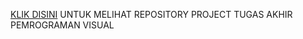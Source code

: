 [KLIK DISINI](https://github.com/TobyG74/tugas-akhir-pemvis) UNTUK MELIHAT REPOSITORY PROJECT TUGAS AKHIR PEMROGRAMAN VISUAL
